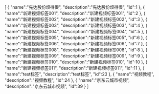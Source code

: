 [
	{
		"name":"先达股份烦得很",
		"description":"先达股份烦得很",
		"id":1
	},
	{
		"name":"新建视频标签001",
		"description":"新建视频标签001",
		"id":2
	},
	{
		"name":"新建视频标签002",
		"description":"新建视频标签002",
		"id":3
	},
	{
		"name":"新建视频标签003",
		"description":"新建视频标签003",
		"id":4
	},
	{
		"name":"新建视频标签004",
		"description":"新建视频标签004",
		"id":5
	},
	{
		"name":"新建视频标签005",
		"description":"新建视频标签005",
		"id":6
	},
	{
		"name":"新建视频标签006",
		"description":"新建视频标签006",
		"id":7
	},
	{
		"name":"新建视频标签008",
		"description":"新建视频标签008",
		"id":8
	},
	{
		"name":"新建视频标签009",
		"description":"新建视频标签009",
		"id":9
	},
	{
		"name":"新建视频标签010",
		"description":"新建视频标签010",
		"id":10
	},
	{
		"name":"新建视频标签011",
		"description":"新建视频标签011",
		"id":11
	},
	{
		"name":"test标签",
		"description":"test标签",
		"id":23
	},
	{
		"name":"视频教程",
		"description":"视频教程",
		"id":24
	},
	{
		"name":"京东云城市视频",
		"description":"京东云城市视频",
		"id":39
	}
]